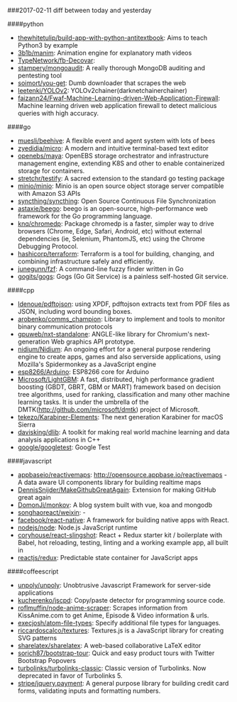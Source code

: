 ###2017-02-11
diff between today and yesterday

####python
* [thewhitetulip/build-app-with-python-antitextbook](https://github.com/thewhitetulip/build-app-with-python-antitextbook): Aims to teach Python3 by example
* [3b1b/manim](https://github.com/3b1b/manim): Animation engine for explanatory math videos
* [TypeNetwork/fb-Decovar](https://github.com/TypeNetwork/fb-Decovar): 
* [stampery/mongoaudit](https://github.com/stampery/mongoaudit):  A really thorough MongoDB auditing and pentesting tool 
* [soimort/you-get](https://github.com/soimort/you-get):  Dumb downloader that scrapes the web
* [leetenki/YOLOv2](https://github.com/leetenki/YOLOv2): YOLOv2chainer(darknetchainerchainer)
* [faizann24/Fwaf-Machine-Learning-driven-Web-Application-Firewall](https://github.com/faizann24/Fwaf-Machine-Learning-driven-Web-Application-Firewall): Machine learning driven web application firewall to detect malicious queries with high accuracy.

####go
* [muesli/beehive](https://github.com/muesli/beehive): A flexible event and agent system with lots of bees
* [zyedidia/micro](https://github.com/zyedidia/micro): A modern and intuitive terminal-based text editor
* [openebs/maya](https://github.com/openebs/maya): OpenEBS storage orchestrator and infrastructure management engine, extending K8S and other to enable containerized storage for containers.
* [stretchr/testify](https://github.com/stretchr/testify): A sacred extension to the standard go testing package
* [minio/minio](https://github.com/minio/minio): Minio is an open source object storage server compatible with Amazon S3 APIs
* [syncthing/syncthing](https://github.com/syncthing/syncthing): Open Source Continuous File Synchronization
* [astaxie/beego](https://github.com/astaxie/beego): beego is an open-source, high-performance web framework for the Go programming language.
* [knq/chromedp](https://github.com/knq/chromedp): Package chromedp is a faster, simpler way to drive browsers (Chrome, Edge, Safari, Android, etc) without external dependencies (ie, Selenium, PhantomJS, etc) using the Chrome Debugging Protocol.
* [hashicorp/terraform](https://github.com/hashicorp/terraform): Terraform is a tool for building, changing, and combining infrastructure safely and efficiently.
* [junegunn/fzf](https://github.com/junegunn/fzf):  A command-line fuzzy finder written in Go
* [gogits/gogs](https://github.com/gogits/gogs): Gogs (Go Git Service) is a painless self-hosted Git service.

####cpp
* [ldenoue/pdftojson](https://github.com/ldenoue/pdftojson): using XPDF, pdftojson extracts text from PDF files as JSON, including word bounding boxes.
* [arobenko/comms_champion](https://github.com/arobenko/comms_champion): Library to implement and tools to monitor binary communication protocols
* [gpuweb/nxt-standalone](https://github.com/gpuweb/nxt-standalone): ANGLE-like library for Chromium's next-generation Web graphics API prototype.
* [nidium/Nidium](https://github.com/nidium/Nidium): An ongoing effort for a general purpose rendering engine to create apps, games and also serverside applications, using Mozilla's Spidermonkey as a JavaScript engine
* [esp8266/Arduino](https://github.com/esp8266/Arduino): ESP8266 core for Arduino
* [Microsoft/LightGBM](https://github.com/Microsoft/LightGBM): A fast, distributed, high performance gradient boosting (GBDT, GBRT, GBM or MART) framework based on decision tree algorithms, used for ranking, classification and many other machine learning tasks. It is under the umbrella of the DMTK(http://github.com/microsoft/dmtk) project of Microsoft.
* [tekezo/Karabiner-Elements](https://github.com/tekezo/Karabiner-Elements): The next generation Karabiner for macOS Sierra
* [davisking/dlib](https://github.com/davisking/dlib): A toolkit for making real world machine learning and data analysis applications in C++
* [google/googletest](https://github.com/google/googletest): Google Test

####javascript
* [appbaseio/reactivemaps](https://github.com/appbaseio/reactivemaps): http://opensource.appbase.io/reactivemaps - A data aware UI components library for building realtime maps
* [DennisSnijder/MakeGithubGreatAgain](https://github.com/DennisSnijder/MakeGithubGreatAgain): Extension for making GitHub great again
* [DomonJi/monkov](https://github.com/DomonJi/monkov): A blog system built with vue, koa and mongodb
* [songhaoreact/weixin](https://github.com/songhaoreact/weixin): -
* [facebook/react-native](https://github.com/facebook/react-native): A framework for building native apps with React.
* [nodejs/node](https://github.com/nodejs/node): Node.js JavaScript runtime 
* [coryhouse/react-slingshot](https://github.com/coryhouse/react-slingshot): React + Redux starter kit / boilerplate with Babel, hot reloading, testing, linting and a working example app, all built in
* [reactjs/redux](https://github.com/reactjs/redux): Predictable state container for JavaScript apps

####coffeescript
* [unpoly/unpoly](https://github.com/unpoly/unpoly): Unobtrusive Javascript Framework for server-side applications
* [kucherenko/jscpd](https://github.com/kucherenko/jscpd): Copy/paste detector for programming source code.
* [roflmuffin/node-anime-scraper](https://github.com/roflmuffin/node-anime-scraper): Scrapes information from KissAnime.com to get Anime, Episode & Video information & urls.
* [execjosh/atom-file-types](https://github.com/execjosh/atom-file-types): Specify additional file types for languages.
* [riccardoscalco/textures](https://github.com/riccardoscalco/textures): Textures.js is a JavaScript library for creating SVG patterns
* [sharelatex/sharelatex](https://github.com/sharelatex/sharelatex): A web-based collaborative LaTeX editor
* [sorich87/bootstrap-tour](https://github.com/sorich87/bootstrap-tour): Quick and easy product tours with Twitter Bootstrap Popovers
* [turbolinks/turbolinks-classic](https://github.com/turbolinks/turbolinks-classic): Classic version of Turbolinks. Now deprecated in favor of Turbolinks 5.
* [stripe/jquery.payment](https://github.com/stripe/jquery.payment): A general purpose library for building credit card forms, validating inputs and formatting numbers.
